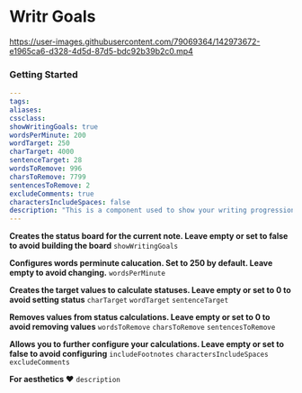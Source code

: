 # Writr Goals

https://user-images.githubusercontent.com/79069364/142973672-e1965ca6-d328-4d5d-87d5-bdc92b39b2c0.mp4

### Getting Started

```yaml
---
tags:
aliases:
cssclass:
showWritingGoals: true
wordsPerMinute: 200
wordTarget: 250
charTarget: 4000
sentenceTarget: 28
wordsToRemove: 996
charsToRemove: 7799
sentencesToRemove: 2
excludeComments: true
charactersIncludeSpaces: false
description: "This is a component used to show your writing progression. Stats include: word count, character count, and sentence count."
---
```

**Creates the status board for the current note. Leave empty or set to false to avoid building the board**
`showWritingGoals`

**Configures words perminute calucation. Set to 250 by default. Leave empty to avoid changing.**
`wordsPerMinute`

**Creates the target values to calculate statuses. Leave empty or set to 0 to avoid setting status**
`charTarget`
`wordTarget`
`sentenceTarget`

**Removes values from status calculations. Leave empty or set to 0 to avoid removing values**
`wordsToRemove`
`charsToRemove`
`sentencesToRemove`

**Allows you to further configure your calculations. Leave empty or set to false to avoid configuring**
`includeFootnotes`
`charactersIncludeSpaces`
`excludeComments`

**For aesthetics ❤️**
`description`
